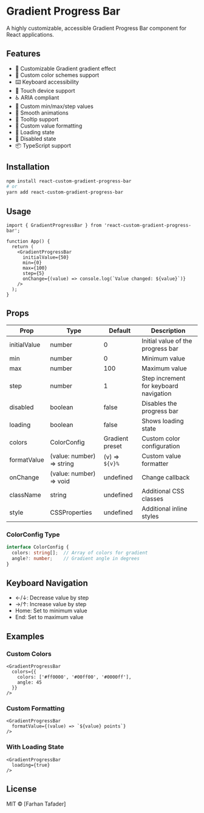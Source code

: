 # Gradient Progress Bar

A highly customizable, accessible Gradient Progress Bar component for React applications.

## Features

- 🌈 Customizable Gradient gradient effect
- 🎨 Custom color schemes support
- ⌨️ Keyboard accessibility
- 📱 Touch device support
- ♿ ARIA compliant
- 🎯 Custom min/max/step values
- 💫 Smooth animations
- 🎈 Tooltip support
- 📝 Custom value formatting
- 🔄 Loading state
- 🚫 Disabled state
- 📦 TypeScript support

## Installation

```bash
npm install react-custom-gradient-progress-bar
# or
yarn add react-custom-gradient-progress-bar
```

## Usage

```tsx
import { GradientProgressBar } from 'react-custom-gradient-progress-bar';

function App() {
  return (
    <GradientProgressBar
      initialValue={50}
      min={0}
      max={100}
      step={5}
      onChange={(value) => console.log(`Value changed: ${value}`)}
    />
  );
}
```

## Props

| Prop | Type | Default | Description |
|------|------|---------|-------------|
| initialValue | number | 0 | Initial value of the progress bar |
| min | number | 0 | Minimum value |
| max | number | 100 | Maximum value |
| step | number | 1 | Step increment for keyboard navigation |
| disabled | boolean | false | Disables the progress bar |
| loading | boolean | false | Shows loading state |
| colors | ColorConfig | Gradient preset | Custom color configuration |
| formatValue | (value: number) => string | (v) => `${v}%` | Custom value formatter |
| onChange | (value: number) => void | undefined | Change callback |
| className | string | undefined | Additional CSS classes |
| style | CSSProperties | undefined | Additional inline styles |

### ColorConfig Type

```typescript
interface ColorConfig {
  colors: string[];  // Array of colors for gradient
  angle?: number;    // Gradient angle in degrees
}
```

## Keyboard Navigation

- ←/↓: Decrease value by step
- →/↑: Increase value by step
- Home: Set to minimum value
- End: Set to maximum value

## Examples

### Custom Colors

```tsx
<GradientProgressBar
  colors={{
    colors: ['#ff0000', '#00ff00', '#0000ff'],
    angle: 45
  }}
/>
```

### Custom Formatting

```tsx
<GradientProgressBar
  formatValue={(value) => `${value} points`}
/>
```

### With Loading State

```tsx
<GradientProgressBar
  loading={true}
/>
```

## License

MIT © [Farhan Tafader]